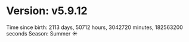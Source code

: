 # Version: v5.9.12
Time since birth: 2113 days, 50712 hours, 3042720 minutes, 182563200 seconds
Season: Summer ☀️
